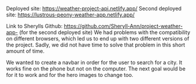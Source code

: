 Deployed site: https://weather-project-api.netlify.app/
Second deployed site: https://lustrous-peony-weather-app.netlify.app/

Link to Sherylls Github: https://github.com/Sheryll-Ann/project-weather-app- (for the second deployed site)
We had problems with the compatibility on different browsers, which led us to end up with two different versions of the project. Sadly, we did not have time to solve that problem in this short amount of time.

We wanted to create a navbar in order for the user to search for a city. It works fine on the phone but not on the computer. The next goal would be for it to work and for the hero images to change too.
